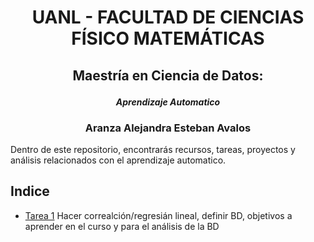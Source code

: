 #  <p align="center"> UANL - FACULTAD DE CIENCIAS FÍSICO MATEMÁTICAS</p>



## <p align="center"> **Maestría en Ciencia de Datos:**</p>
#### <p align="center"> *Aprendizaje Automatico*</p>



### <p align="center"> Aranza Alejandra Esteban Avalos</p>


Dentro de este repositorio, encontrarás recursos, tareas, proyectos y análisis relacionados con el aprendizaje automatico. 

## Indice

* [Tarea 1](https://github.com/AranzaEsteban/aprendizaje_automatico/blob/main/Tarea1.inpyb) Hacer correalción/regresián lineal, definir BD, objetivos a aprender en el curso y para el análisis de la BD